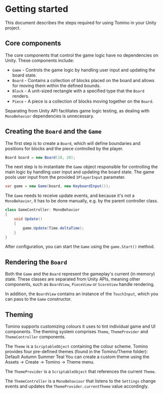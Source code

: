# Getting started

This document describes the steps required for using Tomino in your Unity project.

## Core components

The core components that control the game logic have no dependencies on Unity. These components include:

- `Game` - Controls the game logic by handling user input and updating the board state.
- `Board` - Contains a collection of blocks placed on the board and allows for moving them within the defined bounds.
- `Block` - A unit-sized rectangle with a specified type that the `Board` renders.
- `Piece` - A piece is a collection of blocks moving together on the `Board`.

Separating from Unity API facilitates game logic testing, as dealing with `MonoBehavior` dependencies is unnecessary.

## Creating the `Board` and the `Game`

The first step is to create a `Board`, which will define boundaries and positions for blocks and the piece controlled by the player.

```csharp
Board board = new Board(10, 20);
```

The next step is to instantiate the `Game` object responsible for controlling the main logic by handling user input and updating the board state. The game pools user input from the provided `IPlayerInput` parameter.

```csharp
var game = new Game(board, new KeyboardInput());
```

The `Game` needs to receive update events, and because it's not a `MonoBehavior`, it has to be done manually, e.g. by the parent controller class.

```csharp
class GameController: MonoBehavior
{
    void Update()
    {
        game.Update(Time.deltaTime);
    }
}
```

After configuration, you can start the `Game` using the `game.Start()` method.

## Rendering the `Board`

Both the `Game` and the `Board` represent the gameplay's current (in memory) state. These classes are separated from Unity APIs, meaning other components, such as `BoardView`, `PieceView` or `ScoreView` handle rendering.

In addition, the `BoardView` contains an instance of the `TouchInput`, which you can pass to the `Game` constructor.

## Theming

Tomino supports customizing colours it uses to tint individual game and UI components. The theming system comprises `Theme`, `ThemeProvider` and `ThemeController` components.

The `Theme` is a `ScriptableObject` containing the colour scheme. Tomino provides four pre-defined themes (found in the Tomino/Theme folder):
Default
Autumn
Summer
Teal
You can create a custom theme using the Assets -> Create -> Tomino -> Theme menu.

The `ThemeProvider` is a `ScriptableObject` that references the current `Theme`.

The `ThemeController` is a `MonoBehaviour` that listens to the `Settings` change events and updates the `ThemeProvider.currentTheme` value accordingly.
